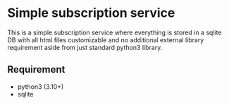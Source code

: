 # Simple subscription service

This is a simple subscription service where everything is stored in a sqlite DB with all html files customizable and no additional external library requirement aside from just standard python3 library.

## Requirement

- python3 (3.10+)
- sqlite
